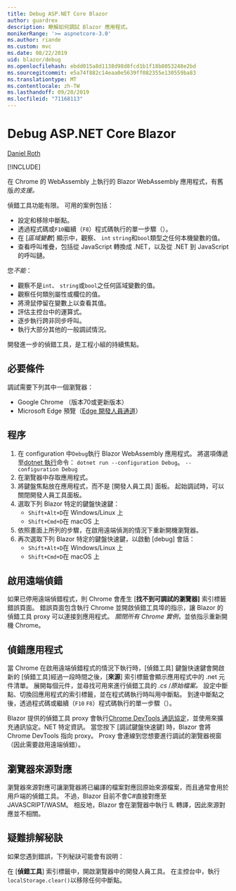```yaml
---
title: Debug ASP.NET Core Blazor
author: guardrex
description: 瞭解如何調試 Blazor 應用程式。
monikerRange: '>= aspnetcore-3.0'
ms.author: riande
ms.custom: mvc
ms.date: 08/22/2019
uid: blazor/debug
ms.openlocfilehash: ebdd015a8d1138d98d8fcd1b1f18b8053248e2bd
ms.sourcegitcommit: e5a74f882c14eaa0e5639ff082355e130559ba83
ms.translationtype: MT
ms.contentlocale: zh-TW
ms.lasthandoff: 09/20/2019
ms.locfileid: "71168113"
---
```

# <a name="debug-aspnet-core-blazor"></a>Debug ASP.NET Core Blazor

[Daniel Roth](https://github.com/danroth27)

[!INCLUDE[](~/includes/blazorwasm-preview-notice.md)]

在 Chrome 的 WebAssembly 上執行的 Blazor WebAssembly 應用程式，有舊版*的支援。*

偵錯工具功能有限。 可用的案例包括：

* 設定和移除中斷點。
* 透過程式碼或`F10`繼續（`F8`）程式碼執行的單一步驟（）。
* 在 [*區域變數*] 顯示中，觀察、 `int` `string`和`bool`類型之任何本機變數的值。
* 查看呼叫堆疊，包括從 JavaScript 轉換成 .NET，以及從 .NET 到 JavaScript 的呼叫鏈。

您*不能*：

* 觀察不是`int`、 `string`或`bool`之任何區域變數的值。
* 觀察任何類別屬性或欄位的值。
* 將滑鼠停留在變數上以查看其值。
* 評估主控台中的運算式。
* 逐步執行跨非同步呼叫。
* 執行大部分其他的一般調試情況。

開發進一步的偵錯工具，是工程小組的持續焦點。

## <a name="prerequisites"></a>必要條件

調試需要下列其中一個瀏覽器：

* Google Chrome （版本70或更新版本）
* Microsoft Edge 預覽（[Edge 開發人員通道](https://www.microsoftedgeinsider.com)）

## <a name="procedure"></a>程序

1. 在 configuration 中`Debug`執行 Blazor WebAssembly 應用程式。 將選項傳遞至[dotnet 執行](/dotnet/core/tools/dotnet-run)命令： `dotnet run --configuration Debug`。 `--configuration Debug`
1. 在瀏覽器中存取應用程式。
1. 將鍵盤焦點放在應用程式，而不是 [開發人員工具] 面板。 起始調試時，可以關閉開發人員工具面板。
1. 選取下列 Blazor 特定的鍵盤快速鍵：
   * `Shift+Alt+D`在 Windows/Linux 上
   * `Shift+Cmd+D`在 macOS 上
1. 依照畫面上所列的步驟，在啟用遠端偵測的情況下重新開機瀏覽器。
1. 再次選取下列 Blazor 特定的鍵盤快速鍵，以啟動 [debug] 會話：
   * `Shift+Alt+D`在 Windows/Linux 上
   * `Shift+Cmd+D`在 macOS 上

## <a name="enable-remote-debugging"></a>啟用遠端偵錯

如果已停用遠端偵錯程式，則 Chrome 會產生 [**找不到可調試的瀏覽器]** 索引標籤錯誤頁面。 錯誤頁面包含執行 Chrome 並開啟偵錯工具埠的指示，讓 Blazor 的偵錯工具 proxy 可以連接到應用程式。 *關閉所有 Chrome 實例*，並依指示重新開機 Chrome。

## <a name="debug-the-app"></a>偵錯應用程式

當 Chrome 在啟用遠端偵錯程式的情況下執行時，[偵錯工具] 鍵盤快速鍵會開啟新的 [偵錯工具]經過一段時間之後，[**來源**] 索引標籤會顯示應用程式中的 .net 元件清單。 展開每個元件，並尋找可用來進行偵錯工具的 *.cs* /*原始檔案。* 設定中斷點、切換回應用程式的索引標籤，並在程式碼執行時叫用中斷點。 到達中斷點之後，透過程式碼或繼續（`F10` `F8`）程式碼執行的單一步驟（）。

Blazor 提供的偵錯工具 proxy 會執行[Chrome DevTools 通訊協定](https://chromedevtools.github.io/devtools-protocol/)，並使用來擴充通訊協定。NET 特定資訊。 當您按下 [調試鍵盤快速鍵] 時，Blazor 會將 Chrome DevTools 指向 proxy。 Proxy 會連線到您想要進行調試的瀏覽器視窗（因此需要啟用遠端偵錯）。

## <a name="browser-source-maps"></a>瀏覽器來源對應

瀏覽器來源對應可讓瀏覽器將已編譯的檔案對應回原始來源檔案，而且通常會用於用戶端的偵錯工具。 不過，Blazor 目前不會C#直接對應至 JAVASCRIPT/WASM。 相反地，Blazor 會在瀏覽器中執行 IL 轉譯，因此來源對應並不相關。

## <a name="troubleshooting-tip"></a>疑難排解秘訣

如果您遇到錯誤，下列秘訣可能會有説明：

在 [**偵錯工具**] 索引標籤中，開啟瀏覽器中的開發人員工具。 在主控台中，執行`localStorage.clear()`以移除任何中斷點。
